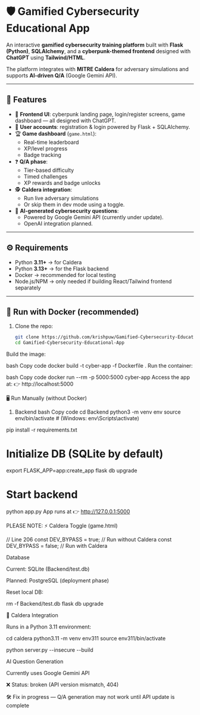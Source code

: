 # 🛡️ Gamified Cybersecurity Educational App

An interactive **gamified cybersecurity training platform** built with **Flask (Python)**, **SQLAlchemy**, and a **cyberpunk-themed frontend** designed with **ChatGPT** using **Tailwind/HTML**.  

The platform integrates with **MITRE Caldera** for adversary simulations and supports **AI-driven Q/A** (Google Gemini API).  


---

## 🚀 Features
- 🎨 **Frontend UI**: cyberpunk landing page, login/register screens, game dashboard — all designed with ChatGPT.
- 👥 **User accounts**: registration & login powered by Flask + SQLAlchemy.
- 🏆 **Game dashboard** (`game.html`):
  - Real-time leaderboard
  - XP/level progress
  - Badge tracking
- ❓ **Q/A phase**:
  - Tier-based difficulty
  - Timed challenges
  - XP rewards and badge unlocks
- 🕵️ **Caldera integration**:
  - Run live adversary simulations
  - Or skip them in dev mode using a toggle.
- 🤖 **AI-generated cybersecurity questions**:
  - Powered by Google Gemini API (currently under update).
  - OpenAI integration planned.

---

## ⚙️ Requirements
- Python **3.11+** → for Caldera
- Python **3.13+** → for the Flask backend  
- Docker → recommended for local testing  
- Node.js/NPM → only needed if building React/Tailwind frontend separately

---

## 🐳 Run with Docker (recommended)

1. Clone the repo:
   ```bash
   git clone https://github.com/krishpuw/Gamified-Cybersecurity-Educational-App.git
   cd Gamified-Cybersecurity-Educational-App
Build the image:

bash
Copy code
docker build -t cyber-app -f Dockerfile .
Run the container:

bash
Copy code
docker run --rm -p 5000:5000 cyber-app
Access the app at:
👉 http://localhost:5000

🖥️ Run Manually (without Docker)
1. Backend
bash
Copy code
cd Backend
python3 -m venv env
source env/bin/activate   # (Windows: env\Scripts\activate)

pip install -r requirements.txt

# Initialize DB (SQLite by default)
export FLASK_APP=app:create_app
flask db upgrade

# Start backend
python app.py
App runs at 👉 http://127.0.0.1:5000



PLEASE NOTE: 
⚡ Caldera Toggle (game.html)

// Line 206
const DEV_BYPASS = true;   // Run without Caldera
const DEV_BYPASS = false;  // Run with Caldera


Database

Current: SQLite (Backend/test.db)

Planned: PostgreSQL (deployment phase)

Reset local DB:

rm -f Backend/test.db
flask db upgrade

🤖 Caldera Integration

Runs in a Python 3.11 environment:

cd caldera
python3.11 -m venv env311
source env311/bin/activate

python server.py --insecure --build


AI Question Generation

Currently uses Google Gemini API

❌ Status: broken (API version mismatch, 404)

🛠️ Fix in progress — Q/A generation may not work until API update is complete

